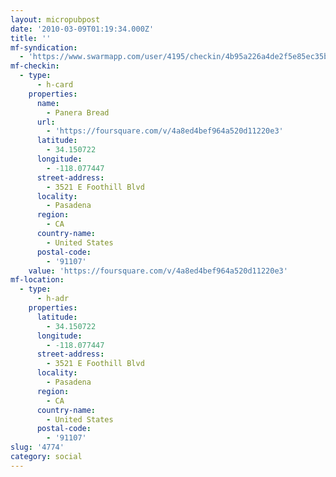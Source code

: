 ```yaml
---
layout: micropubpost
date: '2010-03-09T01:19:34.000Z'
title: ''
mf-syndication:
  - 'https://www.swarmapp.com/user/4195/checkin/4b95a226a4de2f5e85ec35bc'
mf-checkin:
  - type:
      - h-card
    properties:
      name:
        - Panera Bread
      url:
        - 'https://foursquare.com/v/4a8ed4bef964a520d11220e3'
      latitude:
        - 34.150722
      longitude:
        - -118.077447
      street-address:
        - 3521 E Foothill Blvd
      locality:
        - Pasadena
      region:
        - CA
      country-name:
        - United States
      postal-code:
        - '91107'
    value: 'https://foursquare.com/v/4a8ed4bef964a520d11220e3'
mf-location:
  - type:
      - h-adr
    properties:
      latitude:
        - 34.150722
      longitude:
        - -118.077447
      street-address:
        - 3521 E Foothill Blvd
      locality:
        - Pasadena
      region:
        - CA
      country-name:
        - United States
      postal-code:
        - '91107'
slug: '4774'
category: social
---
```

